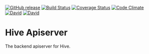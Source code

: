 [![GitHub release](https://img.shields.io/github/release/DannyPeck/hive-apiserver.svg)](https://github.com/DannyPeck/hive-apiserver/releases)
[![Build Status](https://travis-ci.org/DannyPeck/hive-apiserver.svg?branch=development)](https://travis-ci.org/DannyPeck/hive-apiserver)
[![Coverage Status](https://coveralls.io/repos/github/DannyPeck/hive-apiserver/badge.svg?branch=development)](https://coveralls.io/github/DannyPeck/hive-apiserver?branch=development)
[![Code Climate](https://codeclimate.com/github/DannyPeck/hive-apiserver/badges/gpa.svg)](https://codeclimate.com/github/DannyPeck/hive-apiserver)
[![David](https://img.shields.io/david/DannyPeck/hive-apiserver.svg)](https://david-dm.org/DannyPeck/hive-apiserver)
[![David](https://img.shields.io/david/dev/DannyPeck/hive-apiserver.svg)](https://david-dm.org/DannyPeck/hive-apiserver?type=dev)

# Hive Apiserver
The backend apiserver for Hive.
